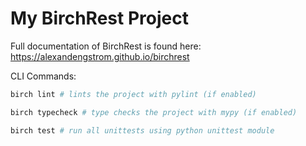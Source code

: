# My BirchRest Project

Full documentation of BirchRest is found here:
https://alexandengstrom.github.io/birchrest

CLI Commands:

```bash
birch lint # lints the project with pylint (if enabled)

birch typecheck # type checks the project with mypy (if enabled)

birch test # run all unittests using python unittest module
```